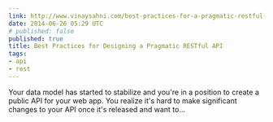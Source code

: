 ```yaml
---
link: http://www.vinaysahni.com/best-practices-for-a-pragmatic-restful-api#
date: 2014-06-26 05:29 UTC
# published: false
published: true
title: Best Practices for Designing a Pragmatic RESTful API
tags:
- api
- rest
---
```


Your data model has started to stabilize and you're in a position to create a public API for your web app. You realize it's hard to make significant changes to your API once it's released and want to…
